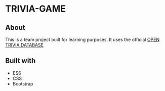 # TRIVIA-GAME

## About

This is a team project built for learning purposes.
It uses the official [OPEN TRIVIA DATABASE](https://opentdb.com/api_config.php)

## Built with

* ES6
* CSS
* Bootstrap


